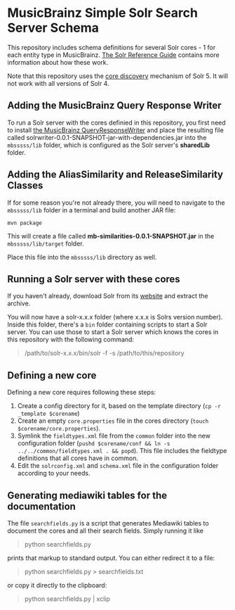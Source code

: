 # MusicBrainz Simple Solr Search Server Schema #

This repository includes schema definitions for several Solr cores - 1 for each
entity type in MusicBrainz.
[The Solr Reference Guide](https://cwiki.apache.org/confluence/display/solr/Documents%2C+Fields%2C+and+Schema+Design)
contains more information about how these work.

Note that this repository uses the
[core discovery](https://cwiki.apache.org/confluence/display/solr/Solr+Cores+and+solr.xml)
mechanism of Solr 5. It will not work with all versions of Solr 4.

## Adding the MusicBrainz Query Response Writer 

To run a Solr server with the cores definied in this repository, you first need
to install
[the MusicBrainz QueryResponseWriter](https://github.com/jeffweeksio/mb-solrquerywriter)
and place the resulting file called solrwriter-0.0.1-SNAPSHOT-jar-with-dependencies.jar into the `mbsssss/lib` folder, which is configured as the Solr server's **sharedLib**
folder.

## Adding the AliasSimilarity and ReleaseSimilarity Classes

If for some reason you're not already there, you will need to navigate to the `mbsssss/lib` folder in a terminal and build another JAR
file:

    mvn package

This will create a file called
**mb-similarities-0.0.1-SNAPSHOT.jar** in the `mbsssss/lib/target` folder.

Place this file into the `mbsssss/lib` directory as well.

## Running a Solr server with these cores

If you haven't already, download Solr from its
[website](https://lucene.apache.org/solr/mirrors-solr-latest-redir.html) and
extract the archive.

You will now have a solr-x.x.x folder (where x.x.x is Solrs version
number). Inside this folder, there's a `bin` folder containing scripts to start
a Solr server. You can use those to start a Solr server which knows the cores in
this repository with the following command:

> /path/to/solr-x.x.x/bin/solr -f -s /path/to/this/repository

## Defining a new core

Defining a new core requires following these steps:

1. Create a config directory for it, based on the template directory
   (`cp -r _template $corename`)
2. Create an empty `core.properties` file in the cores directory
   (`touch $corename/core.properties`).
3. Symlink the `fieldtypes.xml` file from the `common` folder into the new
   configuration folder (`pushd $corename/conf && ln -s ../../common/fieldtypes.xml
   . && popd`). This file includes the fieldtype definitions that all cores have
   in common.
4. Edit the `solrconfig.xml` and `schema.xml` file in the configuration folder
   according to your needs.

## Generating mediawiki tables for the documentation

The file `searchfields.py` is a script that generates Mediawiki tables to
document the cores and all their search fields. Simply running it like

> python searchfields.py

prints that markup to standard output. You can either redirect it to a file:

> python searchfields.py > searchfields.txt

or copy it directly to the clipboard:

> python searchfields.py | xclip

